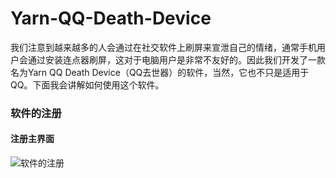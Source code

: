 # Yarn-QQ-Death-Device
我们注意到越来越多的人会通过在社交软件上刷屏来宣泄自己的情绪，通常手机用户会通过安装连点器刷屏，这对于电脑用户是非常不友好的。因此我们开发了一款名为Yarn QQ Death Device（QQ去世器）的软件，当然，它也不只是适用于QQ。下面我会讲解如何使用这个软件。
### 软件的注册
#### 注册主界面
![软件的注册](https://user-images.githubusercontent.com/65691323/185537727-df75346c-d6d6-4706-a09d-5797bf5e0101.png)
